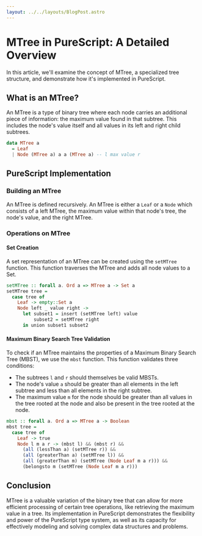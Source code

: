 ```yaml
---
layout: ../../layouts/BlogPost.astro
---
```


# MTree in PureScript: A Detailed Overview

In this article, we'll examine the concept of MTree, a specialized tree structure, and demonstrate how it's implemented in PureScript. 

## What is an MTree?

An MTree is a type of binary tree where each node carries an additional piece of information: the maximum value found in that subtree. This includes the node's value itself and all values in its left and right child subtrees.

```purescript
data MTree a
  = Leaf 
  | Node (MTree a) a a (MTree a) -- l max value r
```

## PureScript Implementation

### Building an MTree

An MTree is defined recursively. An MTree is either a `Leaf` or a `Node` which consists of a left MTree, the maximum value within that node's tree, the node's value, and the right MTree.

### Operations on MTree

#### Set Creation

A set representation of an MTree can be created using the `setMTree` function. This function traverses the MTree and adds all node values to a Set.

```purescript
setMTree :: forall a. Ord a => MTree a -> Set a
setMTree tree =
  case tree of
    Leaf -> empty::Set a
    Node left _ value right ->
      let subset1 = insert (setMTree left) value
          subset2 = setMTree right
      in union subset1 subset2
```

#### Maximum Binary Search Tree Validation

To check if an MTree maintains the properties of a Maximum Binary Search Tree (MBST), we use the `mbst` function. This function validates three conditions:

- The subtrees `l` and `r` should themselves be valid MBSTs.
- The node's value `a` should be greater than all elements in the left subtree and less than all elements in the right subtree.
- The maximum value `m` for the node should be greater than all values in the tree rooted at the node and also be present in the tree rooted at the node.

```purescript
mbst :: forall a. Ord a => MTree a -> Boolean
mbst tree = 
  case tree of 
    Leaf -> true
    Node l m a r -> (mbst l) && (mbst r) && 
      (all (lessThan a) (setMTree r)) &&
      (all (greaterThan a) (setMTree l)) &&
      (all (greaterThan m) (setMTree (Node Leaf m a r))) &&
      (belongsto m (setMTree (Node Leaf m a r)))
```

## Conclusion

MTree is a valuable variation of the binary tree that can allow for more efficient processing of certain tree operations, like retrieving the maximum value in a tree. Its implementation in PureScript demonstrates the flexibility and power of the PureScript type system, as well as its capacity for effectively modeling and solving complex data structures and problems.